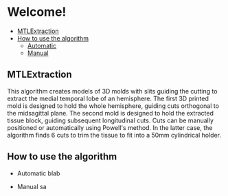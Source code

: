 # Welcome!

- [MTLExtraction](#mtlextraction)
- [How to use the algorithm](#how-to-use-the-algorithm)
  * [Automatic](#automatic)
  * [Manual](#manual)

## MTLExtraction
This algorithm creates models of 3D molds with slits guiding the cutting to extract the medial temporal lobe of an hemisphere. The first 3D printed mold is designed to hold the whole hemisphere, guiding cuts orthogonal to the midsagittal plane. The second mold is designed to hold the extracted tissue block, guiding subsequent longitudinal cuts.
Cuts can be manually positioned or automatically using Powell's method. In the latter case, the algorithm finds 6 cuts to trim the tissue to fit into a 50mm cylindrical holder.

## How to use the algorithm
  * Automatic
  blab
  
  * Manual
sa

